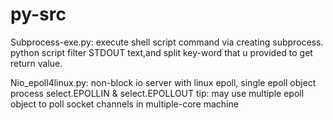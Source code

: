 # py-src
Subprocess-exe.py:
  execute shell script command via creating subprocess.
 	python script filter STDOUT text,and split key-word that u provided to get return value.
 	
 	
Nio_epoll4linux.py:
  non-block io server with linux epoll, single epoll object process select.EPOLLIN & select.EPOLLOUT
  tip: may use multiple epoll object to poll socket channels in multiple-core machine
